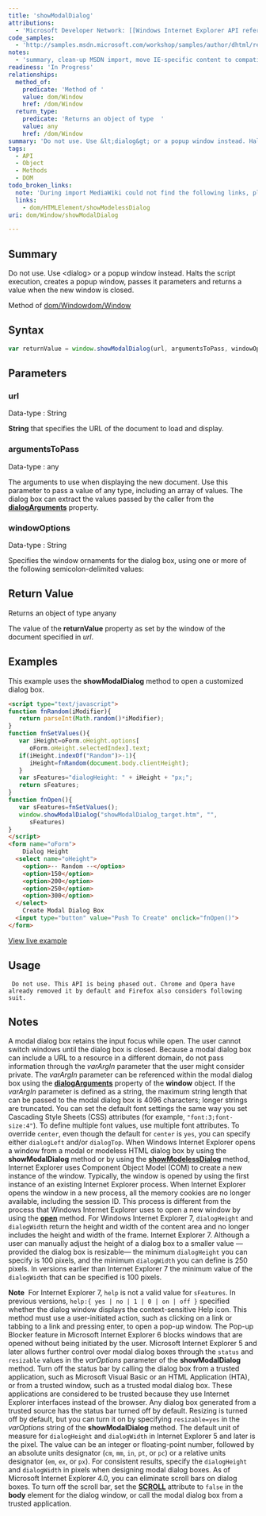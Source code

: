 ```yaml
---
title: 'showModalDialog'
attributions:
  - 'Microsoft Developer Network: [[Windows Internet Explorer API reference](http://msdn.microsoft.com/en-us/library/ie/hh828809%28v=vs.85%29.aspx) Article]'
code_samples:
  - 'http://samples.msdn.microsoft.com/workshop/samples/author/dhtml/refs/showModalDialog2.htm'
notes:
  - 'summary, clean-up MSDN import, move IE-specific content to compatibility'
readiness: 'In Progress'
relationships:
  method_of:
    predicate: 'Method of '
    value: dom/Window
    href: /dom/Window
  return_type:
    predicate: 'Returns an object of type  '
    value: any
    href: /dom/Window
summary: 'Do not use. Use &lt;dialog&gt; or a popup window instead. Halts the script execution, creates a popup window, passes it parameters and returns a value when the new window is closed.'
tags:
  - API
  - Object
  - Methods
  - DOM
todo_broken_links:
  note: 'During import MediaWiki could not find the following links, please fix and adjust this list.'
  links:
    - dom/HTMLElement/showModelessDialog
uri: dom/Window/showModalDialog

---
```

## Summary

Do not use. Use &lt;dialog&gt; or a popup window instead. Halts the script execution, creates a popup window, passes it parameters and returns a value when the new window is closed.

Method of [dom/Window](/dom/Window)[dom/Window](/dom/Window)

## Syntax

``` js
var returnValue = window.showModalDialog(url, argumentsToPass, windowOptions);
```

## Parameters

### url

 Data-type
:   String

**String** that specifies the URL of the document to load and display.

### argumentsToPass

 Data-type
:   any

 The arguments to use when displaying the new document. Use this parameter to pass a value of any type, including an array of values. The dialog box can extract the values passed by the caller from the [**dialogArguments**](/dom/WindowModal/dialogArguments) property.

### windowOptions

 Data-type
:   String

 Specifies the window ornaments for the dialog box, using one or more of the following semicolon-delimited values:

## Return Value

Returns an object of type anyany

The value of the **returnValue** property as set by the window of the document specified in *url*.

## Examples

This example uses the **showModalDialog** method to open a customized dialog box.

``` html
<script type="text/javascript">
function fnRandom(iModifier){
   return parseInt(Math.random()*iModifier);
}
function fnSetValues(){
   var iHeight=oForm.oHeight.options[
      oForm.oHeight.selectedIndex].text;
   if(iHeight.indexOf("Random")>-1){
      iHeight=fnRandom(document.body.clientHeight);
   }
   var sFeatures="dialogHeight: " + iHeight + "px;";
   return sFeatures;
}
function fnOpen(){
   var sFeatures=fnSetValues();
   window.showModalDialog("showModalDialog_target.htm", "",
      sFeatures)
}
</script>
<form name="oForm">
    Dialog Height
  <select name="oHeight">
    <option>-- Random --</option>
    <option>150</option>
    <option>200</option>
    <option>250</option>
    <option>300</option>
  </select>
    Create Modal Dialog Box
  <input type="button" value="Push To Create" onclick="fnOpen()">
</form>
```

[View live example](http://samples.msdn.microsoft.com/workshop/samples/author/dhtml/refs/showModalDialog2.htm)

## Usage

     Do not use. This API is being phased out. Chrome and Opera have already removed it by default and Firefox also considers following suit.

## Notes

A modal dialog box retains the input focus while open. The user cannot switch windows until the dialog box is closed. Because a modal dialog box can include a URL to a resource in a different domain, do not pass information through the *varArgIn* parameter that the user might consider private. The *varArgIn* parameter can be referenced within the modal dialog box using the [**dialogArguments**](/dom/WindowModal/dialogArguments) property of the **window** object. If the *varArgIn* parameter is defined as a string, the maximum string length that can be passed to the modal dialog box is 4096 characters; longer strings are truncated. You can set the default font settings the same way you set Cascading Style Sheets (CSS) attributes (for example, `"font:3;font-size:4"`). To define multiple font values, use multiple font attributes. To override `center`, even though the default for `center` is `yes`, you can specify either `dialogLeft` and/or `dialogTop`. When Windows Internet Explorer opens a window from a modal or modeless HTML dialog box by using the **showModalDialog** method or by using the [**showModelessDialog**](/w/index.php?title=dom/HTMLElement/showModelessDialog&action=edit&redlink=1) method, Internet Explorer uses Component Object Model (COM) to create a new instance of the window. Typically, the window is opened by using the first instance of an existing Internet Explorer process. When Internet Explorer opens the window in a new process, all the memory cookies are no longer available, including the session ID. This process is different from the process that Windows Internet Explorer uses to open a new window by using the [**open**](/dom/Window/open) method. For Windows Internet Explorer 7, `dialogHeight` and `dialogWidth` return the height and width of the content area and no longer includes the height and width of the frame. Internet Explorer 7. Although a user can manually adjust the height of a dialog box to a smaller value —provided the dialog box is resizable— the minimum `dialogHeight` you can specify is 100 pixels, and the minimum `dialogWidth` you can define is 250 pixels. In versions earlier than Internet Explorer 7 the minimum value of the `dialogWidth` that can be specified is 100 pixels.

**Note**  For Internet Explorer 7, `help` is not a valid value for `sFeatures`. In previous versions, `help:{ yes | no | 1 | 0 | on | off }` specified whether the dialog window displays the context-sensitive Help icon. This method must use a user-initiated action, such as clicking on a link or tabbing to a link and pressing enter, to open a pop-up window. The Pop-up Blocker feature in Microsoft Internet Explorer 6 blocks windows that are opened without being initiated by the user. Microsoft Internet Explorer 5 and later allows further control over modal dialog boxes through the `status` and `resizable` values in the *varOptions* parameter of the **showModalDialog** method. Turn off the status bar by calling the dialog box from a trusted application, such as Microsoft Visual Basic or an HTML Application (HTA), or from a trusted window, such as a trusted modal dialog box. These applications are considered to be trusted because they use Internet Explorer interfaces instead of the browser. Any dialog box generated from a trusted source has the status bar turned off by default. Resizing is turned off by default, but you can turn it on by specifying `resizable=yes` in the *varOptions* string of the **showModalDialog** method. The default unit of measure for `dialogHeight` and `dialogWidth` in Internet Explorer 5 and later is the pixel. The value can be an integer or floating-point number, followed by an absolute units designator (`cm`, `mm`, `in`, `pt`, or `pc`) or a relative units designator (`em`, `ex`, or `px`). For consistent results, specify the `dialogHeight` and `dialogWidth` in pixels when designing modal dialog boxes. As of Microsoft Internet Explorer 4.0, you can eliminate scroll bars on dialog boxes. To turn off the scroll bar, set the [**SCROLL**](/html/attributes/scroll) attribute to `false` in the **body** element for the dialog window, or call the modal dialog box from a trusted application.
